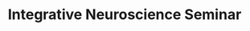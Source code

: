 ---
title: "Integrative Neuroscience Seminar"
project_id: 
conference_id: ""
presenters:
   - peter_bandettini
summary: "Integrative Neuroscience Seminar, Building 49, NIH"
file: /assets/presentations/
filename: 
layout: presentation
---
